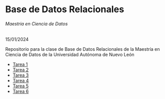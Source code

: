 # Base de Datos Relacionales
###### Maestria en Ciencia de Datos 

15/01/2024

Repositorio para la clase de Base de Datos Relacionales de la Maestría en Ciencia de Datos de la Universidad Autónoma de Nuevo León

- [Tarea 1](https://github.com/Peque-73/BD-Relacional---Clase-1/blob/main/Tareas/Tarea_1.md)
- [Tarea 2](https://github.com/Peque-73/BD-Relacional---Clase-1/blob/main/Tareas/Tarea_2.md)
- [Tarea 3](https://github.com/Peque-73/BD-Relacional---Clase-1/blob/main/Tareas/Tarea_3.md)
- [Tarea 4](https://github.com/Peque-73/BD-Relacional---Clase-1/blob/main/Tareas/Tarea_4.sql)
- [Tarea 5](https://github.com/Peque-73/BD-Relacional---Clase-1/blob/main/Tareas/Tarea_5.sql)
- [Tarea 6](https://github.com/Peque-73/BD-Relacional---Clase-1/blob/main/Tareas/Tarea_6.md)
